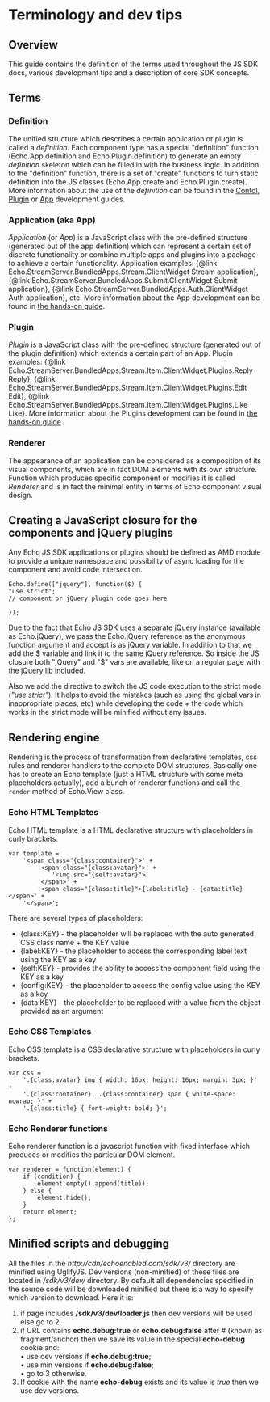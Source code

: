 # Terminology and dev tips

## Overview

This guide contains the definition of the terms used throughout the JS SDK docs, various development tips and a description of core SDK concepts.

## Terms

### Definition

The unified structure which describes a certain application or plugin is called a *definition*. Each component type has a special "definition" function (Echo.App.definition and Echo.Plugin.definition) to generate an empty *definition* skeleton which can be filled in with the business logic. In addition to the "definition" function, there is a set of "create" functions to turn static definition into the JS classes (Echo.App.create and Echo.Plugin.create). More information about the use of the *definition* can be found in the [Contol](#!/guide/how_to_develop_application), [Plugin](#!/guide/how_to_develop_plugin) or [App](#!/guide/how_to_develop_app) development guides.

### Application (aka App)

*Application* (or *App*) is a JavaScript class with the pre-defined structure (generated out of the app definition) which can represent a certain set of discrete functionality or combine multiple apps and plugins into a package to achieve a certain functionality. Application examples: {@link Echo.StreamServer.BundledApps.Stream.ClientWidget Stream application}, {@link Echo.StreamServer.BundledApps.Submit.ClientWidget Submit application}, {@link Echo.StreamServer.BundledApps.Auth.ClientWidget Auth application}, etc. More information about the App development can be found in [the hands-on guide](#!/guide/how_to_develop_app).

### Plugin

*Plugin* is a JavaScript class with the pre-defined structure (generated out of the plugin definition) which extends a certain part of an App. Plugin examples: {@link Echo.StreamServer.BundledApps.Stream.Item.ClientWidget.Plugins.Reply Reply}, {@link Echo.StreamServer.BundledApps.Stream.Item.ClientWidget.Plugins.Edit Edit}, {@link Echo.StreamServer.BundledApps.Stream.Item.ClientWidget.Plugins.Like Like}. More information about the Plugins development can be found in [the hands-on guide](#!/guide/how_to_develop_plugin).

### Renderer

The appearance of an application can be considered as a composition of its visual components, which are in fact DOM elements with its own structure. Function which produces specific component or modifies it is called *Renderer* and is in fact the minimal entity in terms of Echo component visual design.

## Creating a JavaScript closure for the components and jQuery plugins

Any Echo JS SDK applications or plugins should be defined as AMD module to provide a unique namespace and possibility of async loading for the component and avoid code intersection.

	Echo.define(["jquery"], function($) {
	"use strict";
	// component or jQuery plugin code goes here

	});

Due to the fact that Echo JS SDK uses a separate jQuery instance (available as Echo.jQuery), we pass the Echo.jQuery reference as the anonymous function argument and accept is as jQuery variable. In addition to that we add the $ variable and link it to the same jQuery reference. So inside the JS closure both "jQuery" and "$" vars are available, like on a regular page with the jQuery lib included.

Also we add the directive to switch the JS code execution to the strict mode (*"use strict"*). It helps to avoid the mistakes (such as using the global vars in inappropriate places, etc) while developing the code + the code which works in the strict mode will be minified without any issues.

## Rendering engine

Rendering is the process of transformation from declarative templates, css rules and renderer handlers to the complete DOM structures. Basically one has to create an Echo template (just a HTML structure with some meta placeholders actually), add a bunch of renderer functions and call the `render` method of Echo.View class.

### Echo HTML Templates

Echo HTML template is a HTML declarative structure with placeholders in curly brackets.

	var template =
		'<span class="{class:container}">' +
			'<span class="{class:avatar}">' +
				'<img src="{self:avatar}">'
			'</span>' +
			'<span class="{class:title}">{label:title} - {data:title}</span>' +
		'</span>';


There are several types of placeholders:

+ {class:KEY} - the placeholder will be replaced with the auto generated CSS class name + the KEY value
+ {label:KEY} - the placeholder to access the corresponding label text using the KEY as a key
+ {self:KEY}  - provides the ability to access the component field using the KEY as a key
+ {config:KEY} - the placeholder to access the config value using the KEY as a key
+ {data:KEY} - the placeholder to be replaced with a value from the object provided as an argument

### Echo CSS Templates

Echo CSS template is a CSS declarative structure with placeholders in curly brackets.

	var css = 
		'.{class:avatar} img { width: 16px; height: 16px; margin: 3px; }' +
		'.{class:container}, .{class:container} span { white-space: nowrap; }' +
		'.{class:title} { font-weight: bold; }';

### Echo Renderer functions

Echo renderer function is a javascript function with fixed interface which produces or modifies the particular DOM element.

	var renderer = function(element) {
		if (condition) {
			element.empty().append(title));
		} else {
			element.hide();
		}
		return element;
	};

## Minified scripts and debugging

All the files in the _http://cdn/echoenabled.com/sdk/v3/_ directory are minified using UglifyJS. Dev versions (non-minified) of these files are located in _/sdk/v3/dev/_ directory.
By default all dependencies specified in the source code will be downloaded minified but there is a way to specify which version to download. Here it is:

1. if page includes **/sdk/v3/dev/loader.js** then dev versions will be used else go to 2.
2. if URL contains **echo.debug:true** or **echo.debug:false** after # (known as fragment/anchor) then we save its value in the special **echo-debug** cookie and:  
    &bull; use dev versions if **echo.debug:true**;  
    &bull; use min versions if **echo.debug:false**;  
    &bull; go to 3 otherwise.  
3. If cookie with the name **echo-debug** exists and its value is _true_ then we use dev versions.
